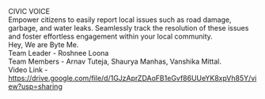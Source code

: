 CIVIC VOICE <br>
Empower citizens to easily report local issues such as road damage, garbage, and water leaks.
Seamlessly track the resolution of these issues and foster effortless engagement within your
local community.<br>
Hey, We are Byte Me.<br>
Team Leader - Roshnee Loona <br>
Team Members - Arnav Tuteja,
Shaurya Manhas,
Vanshika Mittal.<br>
Video Link - https://drive.google.com/file/d/1GJzAprZDAoFB1eGvf86UUeYK8xpVh85Y/view?usp=sharing

